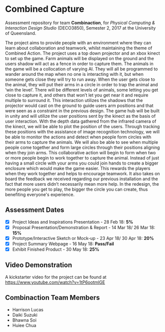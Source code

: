 # Combined Capture

Assessment repository for team **Combinaction**, for *Physical Computing & Interaction Design Studio* (DECO3850),
Semester 2, 2017 at the University of Queensland. 


The project aims to provide people with an environment where they can learn about collaboration and teamwork, 
whilst maintaining the theme of Combined Action. The project uses a top down projector and an xbox kinect to set up
the game. 
Farm animals will be displayed on the ground and the users shadow will act as a fence in order to capture them. The animals in the game will be a collocation of varying AI. They will all be programmed to wander around the map when no one is interacting with it, but when someone gets close they will try to run away. When the user gets close to the animal, they will put their arms in a circle in order to trap the animal and ‘win the level’. There will be different levels of animals, some letting you get close to capture it, and others that won’t let you get near it and require multiple to surround it. This interaction utilizes the shadows that the projector would cast on the ground to guide users arm positions and that were seen as a constraint in the previous design. 
The game hub will be built in unity and will utilize the user positions sent by the kinect as the basis of user interaction. With the depth data gathered from the infrared camera of the kinect, we will be able to plot the position of the users. Through tracking these positions with the assistance of image recognition technology, we will be able to monitor the actions and detect when people form circles with their arms to capture the animals. We will also be able to see when multiple people come together and form large circles through their positions aligning when they join arms. 
This collaborative action will begin to form when two or more people begin to work together to capture the animal. Instead of just having a small circle with your arms you could join hands to create a bigger enclosure which would make the game easier. This rewards the players when they work together and helps to encourage teamwork. It also takes on board the feedback we received regarding our previous installation and the fact that more users didn’t necessarily mean more help. In the redesign, the more people you get to play, the bigger the circle you can create, thus benefiting everyone's experience. 


## Assessment Dates
- [x] Project Ideas and Inspirations Presentation - 28 Feb 18: **5%**
- [x] Proposal Presentation/Demonstration & Report - 14 Mar 18/ 26 Mar 18: **15%**
- [x] Prototype/Interactive Sketch or Mock-up - 23 Apr 18/ 30 Apr 18: **20%**
- [x] Project Summary Webpage - 16 May 18: **Pass/Fail**
- [x] Exhibit Finished Product - 30 May 18: **25%**

## Video Demonstration
A kickstarter video for the project can be found at
https://www.youtube.com/watch?v=1tP6ootmlGE

## Combinaction Team Members
- Harrison Lucas
- Daiki Suzuki
- Bhawna Soi
- Huiee Chua